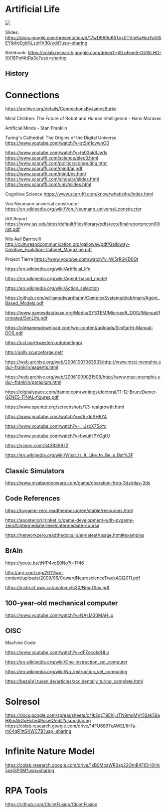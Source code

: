 # Artificial Life

<img src="https://forums.civfanatics.com/attachments/menagerie-gif.45103/">


Slides: https://docs.google.com/presentation/d/17wD96RuK5Tqz0TVmKaHcxFah15EYlk4oEgbNLzpHV30/edit?usp=sharing

Notebook: https://colab.research.google.com/drive/1-gSLoFom5-G515LHO-XX18Pnf4ttRa3o?usp=sharing


## History

# Connections
https://archive.org/details/ConnectionsByJamesBurke


Mind Children: The Future of Robot and Human Intelligence - Hans Moravec

Artificial Minds - Stan Franklin

Turing's Cathedral: The Origins of the Digital Universe
https://www.youtube.com/watch?v=stSm1cvwnO0

https://www.youtube.com/watch?v=te03akBJw1s
https://www.scaruffi.com/science/elec3.html
https://www.scaruffi.com/politics/computing.html
https://www.scaruffi.com/mind/ai.pdf
https://www.scaruffi.com/mind/ns.html
https://www.scaruffi.com/singular/slides.html
https://www.scaruffi.com/univ/slides.html


Cognitive Science
https://www.scaruffi.com/know/whatisthe/index.html

Von Neumann universal constructor
https://en.wikipedia.org/wiki/Von_Neumann_universal_constructor

IAS Report
https://www.ias.edu/sites/default/files/library/pdfs/ecp/finalreportoncon00inst.pdf

Nils Aall Barricelli
http://cultureandcommunication.org/galloway/pdf/Galloway-Creative_Evolution-Cabinet_Magazine.pdf

Project Tierra
https://www.youtube.com/watch?v=Wl5rRGVD0QI

https://en.wikipedia.org/wiki/Artificial_life

https://en.wikipedia.org/wiki/Agent-based_model

https://en.wikipedia.org/wiki/Action_selection

https://github.com/williamedwardhahn/ComplexSystems/blob/main/Agent_Based_Models.pdf

https://www.gamesdatabase.org/Media/SYSTEM/Microsoft_DOS//Manual/formated/SimLife.pdf

https://oldgamesdownload.com/wp-content/uploads/SimEarth-Manual-DOS.pdf

https://ccl.northwestern.edu/netlogo/

http://golly.sourceforge.net/

https://web.archive.org/web/20061007063933/http://www.msci.memphis.edu/~franklin/aagents.html

https://web.archive.org/web/20061009021508/http://www.msci.memphis.edu/~franklin/paradigm.html

https://digitalspace.com/damer.com/writings/doctoral/11-12-BruceDamer-GENES-FINAL-figures.pdf


https://www.openttd.org/screenshots/1.3-realgrowth.html

https://www.youtube.com/watch?v=s1i-dnAH9Y4

https://www.youtube.com/watch?v=_-JzxX75oYc

https://www.youtube.com/watch?v=hwutHPYGgfU

https://vimeo.com/343839972

https://en.wikipedia.org/wiki/What_Is_It_Like_to_Be_a_Bat%3F

## Classic Simulators
https://www.myabandonware.com/game/operation-frog-3ds/play-3ds

## Code References
https://pygame-zero.readthedocs.io/en/stable/resources.html

https://aposteriori.trinket.io/game-development-with-pygame-zero#/intermediate-level/intermediate-course

https://networkzero.readthedocs.io/en/latest/usage.html#examples


## BrAIn
https://youtu.be/tNfP4vqE0No?t=1746

http://agi-conf.org/2011/wp-content/uploads/2009/06/CowardNeuroscienceTrackAGI2011.pdf

https://instruct.uwo.ca/anatomy/530/NeurGlos.pdf

## 100-year-old mechanical computer
https://www.youtube.com/watch?v=NAsM30MAHLg



## OISC

Machine Code: 

https://www.youtube.com/watch?v=dFZecokdHLo

https://en.wikipedia.org/wiki/One-instruction_set_computer

https://en.wikipedia.org/wiki/No_instruction_set_computing

https://beza1e1.tuxen.de/articles/accidentally_turing_complete.html




# Solresol
https://docs.google.com/spreadsheets/d/1k2gLT9EhjLrTN9moMVr5Ssk58aHKmAkGoHche49oseQ/edit?usp=sharing
https://colab.research.google.com/drive/14FU689TeAWEL1fr7a-m64qR1ttSKWC7B?usp=sharing



# Infinite Nature Model
https://colab.research.google.com/drive/1xB0MozWR3sp22OmB4FIDH0Hk5pkjSP0M?usp=sharing


# RPA Tools
https://github.com/ClointFusion/ClointFusion
